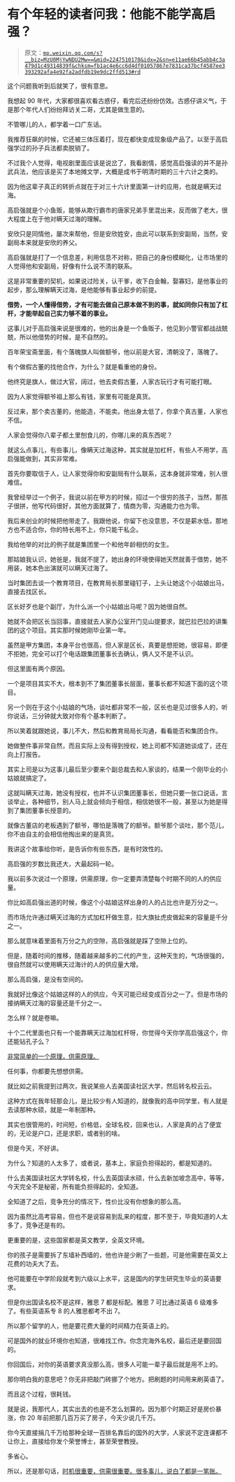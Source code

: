 # 有个年轻的读者问我：他能不能学高启强？

> 原文：[`mp.weixin.qq.com/s?__biz=MzU0MjYwNDU2Mw==&mid=2247510170&idx=2&sn=e11ae66b45abb4c3a479d1c49314839f&chksm=fb1ac4e6cc6d4df01057867e7831ca37bcf4587ee3393292afa4e92fa2adfdb19e9dc2ffd513#rd`](http://mp.weixin.qq.com/s?__biz=MzU0MjYwNDU2Mw==&mid=2247510170&idx=2&sn=e11ae66b45abb4c3a479d1c49314839f&chksm=fb1ac4e6cc6d4df01057867e7831ca37bcf4587ee3393292afa4e92fa2adfdb19e9dc2ffd513#rd)

这个问题我听到后就笑了，很有意思。

我想起 90 年代，大家都很喜欢看古惑仔，看完后还纷纷仿效。古惑仔讲义气，于是那个年代人们纷纷拜访关二哥，尤其是做生意的。

不管哪儿的人，都学着一口广东话。

我推荐狂飙的时候，它还被三体压着打，现在都快变成现象级产品了。以至于高启强学过的孙子兵法都卖脱销了。

不过我个人觉得，电视剧里面应该是说岔了，我看剧情，感觉高启强读的并不是孙武兵法，他应该是买了本地摊文学，大概是成书于明清时期的三十六计之类的。

因为他这辈子真正的转折点就在于对三十六计里面第一计的应用，也就是瞒天过海。

高启强就是个小鱼贩，能够从欺行霸市的唐家兄弟手里混出来，反而做了老大，很大程度上在于他对瞒天过海的理解。

安欣只是同情他，屡次来帮他，但是安欣姓安，由此可以联系到安副局，当然，安副局本来就是安欣的养父。

高启强就是打了一个信息差，利用信息不对称，把自己的身份模糊化，让市场里的人觉得他和安副局，好像有什么说不清的联系。

这是非常重要的契机，如果说过险关，认干爹，收下白金翰，娶寡妇，是他事业的起步，那么理解瞒天过海，是他能够有事业起步的前提。

**借势，一个人懂得借势，才有可能去做自己原本做不到的事，就如同你只有加了杠杆，才能举起自己实力够不着的事业。** 

这事儿对于高启强来说是很难的，他的出身是一个鱼贩子，他见到小警官都战战兢兢，所以他借势的时候，是不自然的。

百年荣宝斋里面，有个落魄旗人叫做额爷，他以前是大官，清朝没了，落魄了。

有个做假古董的找他合作，为什么？就是看重他的身份。

他终究是旗人，做过大官，阔过，他去卖假古董，人家古玩行才有可能打眼。

因为人家觉得额爷祖上那么有钱，家里有可能是真货。

反过来，那个卖古董的，他能造，不能卖。他出身太低了，你拿个真古董，人家也不信。

人家会觉得你八辈子都土里刨食儿的，你哪儿来的真东西呢？

就这么点事儿，有些事儿，像瞒天过海这种，其实就是加杠杆，有些人不用学，高启强能做到，其实非常难。

首先你要取信于人，让人家觉得你和安副局有什么联系，这本身就非常难，别人很难信。

我曾经举过一个例子，我说以前在甲方的时候，招过一个很穷的孩子，当然，那孩子很拼，他写代码很好，其他方面就算了，情商为零，沟通能力也为零。

我后来创业的时候把他带走了。我跟他说，你留下也没意思，不仅是薪水低，那地方也不适合你，你的特长用不上，你只能干私企。

我给他举的对比的例子就是集团里一个和他年龄相仿的女生。

那姑娘我认识，她爸是，我就不提了，她出身的环境使得她天然就善于借势，她不用装，她本色出演就可以瞒天过海了。

当时集团去谈一个教育项目，在教育局长那里碰钉子，上头让她这个小姑娘出马，直接去找区长。

区长好歹也是个副厅，为什么派一个小姑娘出马呢？因为她很自然。

她就不会把区长当回事，直接就去人家办公室开门见山提要求，就巴拉巴拉的讲集团的这个项目。其实那时候她刚毕业第一年。

虽然是甲方集团，本身平台也很高，但人家是区长，真要是想拒她，很容易，即便不拒她，完全可以打个电话跟集团董事长去确认，俩人又不是不认识。

但这里面有两个原因。

一个是项目其实不大，根本到不了集团董事长层面，董事长都不知道下面的这个项目。

另一个则在于这个小姑娘的气场，谈吐都非常不一般，区长也是见过很多人的，听你说话，三分钟就大致对你有个基本判断了。

所以笑着就跟她说，事儿不大，然后和教育局局长沟通，看看能否和集团合作。

她做整件事非常自然，而且实际上没有得到授权，她上司都不知道她谈成了，还在向上打报告。

其实上司是以为这事儿最后至少要来个副总裁去和人家谈的，结果一个刚毕业的小姑娘就搞定了。

这就叫瞒天过海，她没有授权，也并不认识集团董事长，但她只要一张口说话，言谈举止，各种细节，别人马上就会倾向于相信，相信她很不一般，甚至以为她是得到了集团董事长授意的。

就像古董店的老板遇到了额爷，哪怕是落魄了的额爷。额爷那个谈吐，那个范儿，你不由自主的会相信他掏出来的是真货。

我讲这个故事给你听，是告诉你有些东西，是有时效性的。

高启强的岁数比我还大，大最起码一轮。

我以前多次说过一个原理，供需原理，你一定要弄清楚每个时期不同的人的供应量。

你比如高启强出道的时候，像这个小姑娘这样出身的人的占比也许是万分之一。

而市场允许通过瞒天过海的方式加杠杆做生意，拉大旗扯虎皮做起来的容量是千分之一。

那么就意味着里面有万分之九的空隙，高启强就是踩了空隙上位的。

但是，随着时间的推移，随着越来越多的二代的产生，这种天生的，气场很强的，很自然就可以使用瞒天过海计的人的供应量大增。

那么高启强，是没有空间的。

我就好比像这个姑娘这样的人的供应，今天可能已经变成百分之一了。但是市场的接纳瞒天过海的容量还是千分之一。

怎么样？就是卷嘛。

十个二代里面也只有一个能靠瞒天过海加杠杆呀，你觉得今天你学高启强这个，你还能钻孔子么？

[非常简单的一个原理，供需原理。](http://mp.weixin.qq.com/s?__biz=Mzg4MTg2MzU3Mg==&mid=2247483867&idx=1&sn=52db7208d5cd9c028b63e36b52c62f95&chksm=cf5e3f20f829b63602493492c732aa24c4f8c4f9c202cbb84ddcaa7f02876a0e996925ab835d&scene=21#wechat_redirect) 

任何事，你都要先想想供需。

就比如之前我提到过两次，我说某些人去美国读社区大学，然后转名校云云。

这种方式在我年轻那会儿，是比较少有人知道的，就像我的高中同学里，有人就是去读那种水硕，就是一年制那种。

其实也很管用的，时间短，价格低，全球名校，回来也认，人家是真的占了便宜的，无论是户口，还是求职，或者别的啥。

但是今天，不好讲。

为什么？知道的人太多了，或者说，基本上，家庭负担得起的，都是知道的。

什么去美国读社区大学转名校，什么去英国读水硕，什么去新加坡念高中，等等，今天完全不是秘密，所有能负担得起的，全知道。

全知道了之后，竞争充分的情况下，性价比没有你想象的那么高。

因为虽然比高考容易，但也不是说容易到乱来的程度，那不至于，毕竟知道的人太多了，竞争还是有的。

更重要的是，这些国家都是英文教学，全英文环境。

你的孩子是需要拆了东墙补西墙的，他也许是少刷了一些题，可是他需要在英文上花费的功夫大了去。

他可能要在中学阶段就考到六级以上水平，这是国内的学生研究生毕业的英语要求。

但是你出国读名校不是这样，雅思 7 都是标配。雅思 7 可比通过英语 6 级难多了。有些英语系专 8 的人雅思都考不出 7。

所以那个留学的人，他是要花费大量的时间精力在英语上的。

可是国外的就业环境你也知道，很难找工作。你念完海外名校，最后还是要回国的。

你回国后，对你的英语要求真没那么高，很多人可能一辈子最后就是用不上的。

那你明白我的意思吧？你无非把敲门砖挪了个地方。把刷题的时间用来刷英语了。

而且这个过程，很耗钱。

就是说，我那代人，其实出去的也是不怎么划算的。因为那个时期正好是房价暴涨，你 20 年前把那几百万买了房子，今天少说几千万。

你今天直接捐几千万给那种全球一百排名靠后的国外的大学，人家说不定连课都不让你上，直接给你发个荣誉博士，甚至荣誉教授。

多省心。

所以，还是那句话，[时机很重要，供需很重要。很多事儿，说白了都是一笔账。](http://mp.weixin.qq.com/s?__biz=Mzg4MTg2MzU3Mg==&mid=2247483867&idx=1&sn=52db7208d5cd9c028b63e36b52c62f95&chksm=cf5e3f20f829b63602493492c732aa24c4f8c4f9c202cbb84ddcaa7f02876a0e996925ab835d&scene=21#wechat_redirect)